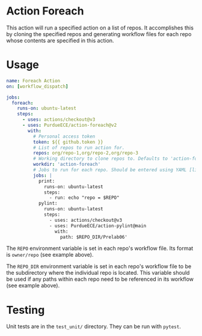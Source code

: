 # Action Foreach
This action will run a specified action on a list of repos. It accomplishes this by cloning the specified repos and generating workflow files for each repo whose contents are specified in this action.


# Usage
```yaml
name: Foreach Action
on: [workflow_dispatch]

jobs:
  foreach:
    runs-on: ubuntu-latest
    steps:
      - uses: actions/checkout@v3
      - uses: PurdueECE/action-foreach@v2
        with:
          # Personal access token
          token: ${{ github.token }}
          # List of repos to run action for.
          repos: org/repo-1,org/repo-2,org/repo-3
          # Working directory to clone repos to. Defaults to 'action-foreach'.
          workdir: 'action-foreach'
          # Jobs to run for each repo. Should be entered using YAML [literal style](https://yaml.org/spec/1.2.2/#812-literal-style)
          jobs: |
            print:
              runs-on: ubuntu-latest
              steps:
                - run: echo "repo = $REPO"
            pylint:
              runs-on: ubuntu-latest
              steps:
                - uses: actions/checkout@v3
                - uses: PurdueECE/action-pylint@main
                  with:
                    path: $REPO_DIR/Prelab06'
```
The `REPO` environment variable is set in each repo's workflow file. Its format is `owner/repo` (see example above).

The `REPO_DIR` environment variable is set in each repo's workflow file to be the subdirectory where the individual repo is located. This variable should be used if any paths within each repo need to be referenced in its workflow (see example above).


# Testing
Unit tests are in the `test_unit/` directory. They can be run with `pytest`.
